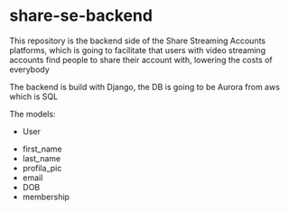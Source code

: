 # share-se-backend
This repository is the backend side of the Share Streaming Accounts platforms, which is going to facilitate that users with video streaming accounts find people to share their account with, lowering the costs of everybody

The backend is build with Django, the DB is going to be Aurora from aws which is SQL

The models:
- User
 * first_name
 * last_name
 * profila_pic
 * email
 * DOB
 * membership
